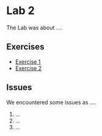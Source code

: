 
# Lab 2
The Lab was about .... 
  
## Exercises
  - [Exercise 1](ex1)
  - [Exercise 2](ex2)
  
## Issues
  We encountered some issues as ....
  1. ...
  2. ...
  3. ...
  
  
